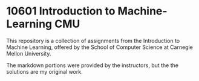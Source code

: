 # 10601 Introduction to Machine-Learning CMU

This repository is a collection of assignments from the Introduction to Machine Learning, offered by the School of Computer Science at Carnegie Mellon University.

The markdown portions were provided by the instructors, but the the solutions are my original work.
